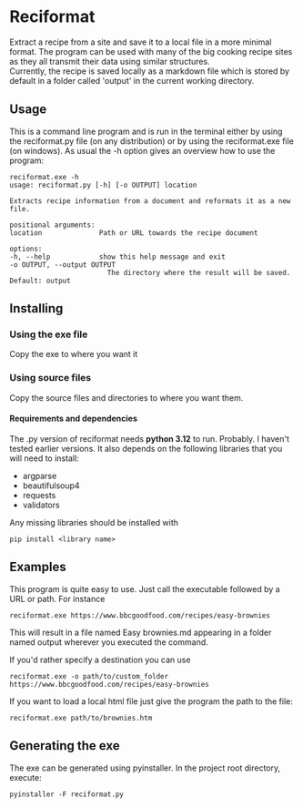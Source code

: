 # Reciformat
Extract a recipe from a site and save it to a local file in a more minimal format. The program can be used with many of the big cooking recipe sites as they all transmit their data using similar structures.   
Currently, the recipe is saved locally as a markdown file which is stored by default in a folder called 'output' in the current working directory.

## Usage

This is a command line program and is run in the terminal either by using the reciformat.py file (on any distribution) or by using the reciformat.exe file (on windows). As usual the -h option gives an overview how to use the program:

    reciformat.exe -h
    usage: reciformat.py [-h] [-o OUTPUT] location

    Extracts recipe information from a document and reformats it as a new file.

    positional arguments:
    location              Path or URL towards the recipe document

    options:
    -h, --help            show this help message and exit
    -o OUTPUT, --output OUTPUT
                            The directory where the result will be saved. Default: output

## Installing

### Using the exe file

Copy the exe to where you want it

### Using source files

Copy the source files and directories to where you want them. 

#### Requirements and dependencies

The .py version of reciformat needs **python 3.12** to run. Probably. I haven't tested earlier versions. It also depends on the following libraries that you will need to install:
 - argparse
 - beautifulsoup4
 - requests
 - validators
  
Any missing libraries should be installed with

    pip install <library name>

## Examples

This program is quite easy to use. Just call the executable followed by a URL or path. For instance

    reciformat.exe https://www.bbcgoodfood.com/recipes/easy-brownies

This will result in a file named Easy brownies.md appearing in a folder named output wherever you executed the command.

If you'd rather specify a destination you can use

    reciformat.exe -o path/to/custom_folder https://www.bbcgoodfood.com/recipes/easy-brownies

If you want to load a local html file just give the program the path to the file:

    reciformat.exe path/to/brownies.htm    

## Generating the exe

The exe can be generated using pyinstaller. In the project root directory, execute:
    
    pyinstaller -F reciformat.py